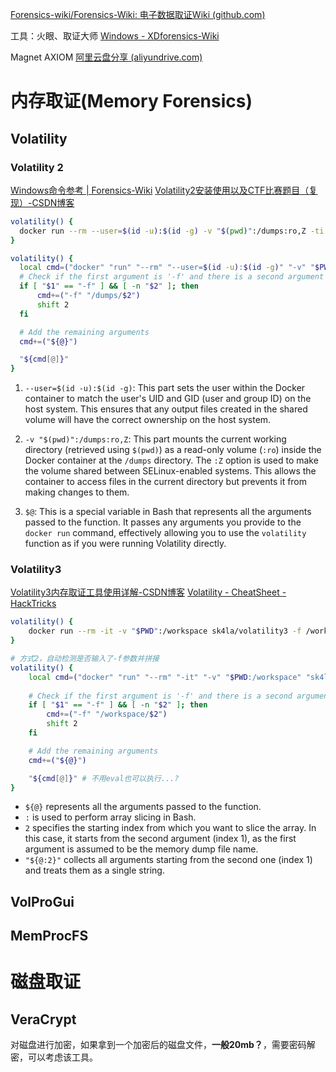 

[Forensics-wiki/Forensics-Wiki: 电子数据取证Wiki (github.com)](https://github.com/Forensics-wiki/Forensics-Wiki)

工具：火眼、取证大师
[Windows - XDforensics-Wiki](https://xdforensics-wiki.github.io/XDforensics-wiki/win/)

Magnet AXIOM
[阿里云盘分享 (aliyundrive.com)](https://www.aliyundrive.com/s/EpRbevKEUi5)

# 内存取证(Memory Forensics)

## Volatility

### Volatility 2
[Windows命令参考 | Forensics-Wiki](https://www.forensics-wiki.com/volatility/winvol.html#kdbgscan)
[Volatility2安装使用以及CTF比赛题目（复现）-CSDN博客](https://blog.csdn.net/Aluxian_/article/details/128194996?spm=1001.2014.3001.5501)
```sh
volatility() {
  docker run --rm --user=$(id -u):$(id -g) -v "$(pwd)":/dumps:ro,Z -ti phocean/volatility $@
}

volatility() {
  local cmd=("docker" "run" "--rm" "--user=$(id -u):$(id -g)" "-v" "$PWD:/dumps:ro,Z" "-it" "phocean/volatility")
  # Check if the first argument is '-f' and there is a second argument
  if [ "$1" == "-f" ] && [ -n "$2" ]; then
      cmd+=("-f" "/dumps/$2")
      shift 2
  fi

  # Add the remaining arguments
  cmd+=("${@}")

  "${cmd[@]}"
}
```


1. `--user=$(id -u):$(id -g)`: This part sets the user within the Docker container to match the user's UID and GID (user and group ID) on the host system. This ensures that any output files created in the shared volume will have the correct ownership on the host system.
    
2. `-v "$(pwd)":/dumps:ro,Z`: This part mounts the current working directory (retrieved using `$(pwd)`) as a read-only volume (`:ro`) inside the Docker container at the `/dumps` directory. The `:Z` option is used to make the volume shared between SELinux-enabled systems. This allows the container to access files in the current directory but prevents it from making changes to them.
    
3. `$@`: This is a special variable in Bash that represents all the arguments passed to the function. It passes any arguments you provide to the `docker run` command, effectively allowing you to use the `volatility` function as if you were running Volatility directly.

### Volatility3
[Volatility3内存取证工具使用详解-CSDN博客](https://blog.csdn.net/Aluxian_/article/details/127064750)
[Volatility - CheatSheet - HackTricks](https://book.hacktricks.xyz/generic-methodologies-and-resources/basic-forensic-methodology/memory-dump-analysis/volatility-cheatsheet)
```sh
volatility() {
    docker run --rm -it -v "$PWD":/workspace sk4la/volatility3 -f /workspace/"$1" "${@:2}"
}

# 方式2，自动检测是否输入了-f参数并拼接
volatility() {
    local cmd=("docker" "run" "--rm" "-it" "-v" "$PWD:/workspace" "sk4la/volatility3")
    
    # Check if the first argument is '-f' and there is a second argument
    if [ "$1" == "-f" ] && [ -n "$2" ]; then
        cmd+=("-f" "/workspace/$2")
        shift 2
    fi

    # Add the remaining arguments
    cmd+=("${@}")

    "${cmd[@]}" # 不用eval也可以执行...?
}
```
- `${@}` represents all the arguments passed to the function.
- `:` is used to perform array slicing in Bash.
- `2` specifies the starting index from which you want to slice the array. In this case, it starts from the second argument (index 1), as the first argument is assumed to be the memory dump file name.
- `"${@:2}"` collects all arguments starting from the second one (index 1) and treats them as a single string.


## VolProGui


## MemProcFS



# 磁盘取证
## VeraCrypt
对磁盘进行加密，如果拿到一个加密后的磁盘文件，**一般20mb？**，需要密码解密，可以考虑该工具。
